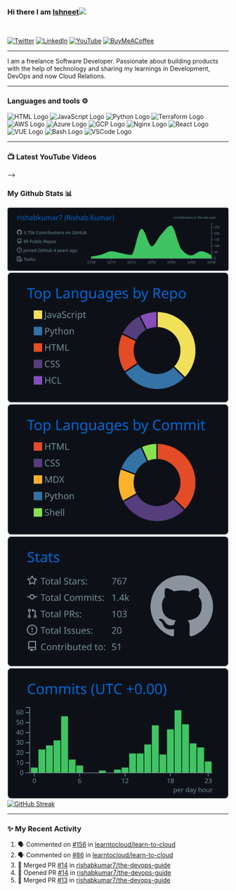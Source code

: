 ### Hi there I am [Ishneet](https://ishneetsingh.com)<img src="https://raw.githubusercontent.com/MartinHeinz/MartinHeinz/master/wave.gif" width="30px">
<br/>

[![Twitter](https://img.shields.io/badge/Twitter-%231DA1F2.svg?style=for-the-badge&logo=Twitter&logoColor=white)](https://twitter.com/rishabk7)
[![LinkedIn](https://img.shields.io/badge/linkedin-%230077B5.svg?style=for-the-badge&logo=linkedin&logoColor=white)](https://linkedin.com/in/rishabkumar7)
[![YouTube](https://img.shields.io/badge/YouTube-%23FF0000.svg?style=for-the-badge&logo=YouTube&logoColor=white)](https://youtube.com/@rishabkumar7) [![BuyMeACoffee](https://img.shields.io/badge/Buy%20Me%20a%20Coffee-ffdd00?style=for-the-badge&logo=buy-me-a-coffee&logoColor=black)](https://www.buymeacoffee.com/rishabincloud)


---

I am a freelance Software Developer. Passionate about building products with the help of technology and sharing my learnings in Development, DevOps and now Cloud Relations. 

---

### Languages and tools ⚙️
<!-- For more icons please follow  https://github.com/MikeCodesDotNET/ColoredBadges -->
<p>
<img src="https://www.svgrepo.com/show/303205/html-5-logo.svg" alt="HTML Logo" width="50" height="50"/> <img src="https://cdn.worldvectorlogo.com/logos/logo-javascript.svg" alt="JavaScript Logo" width="50" height="50"/> <img src="https://cdn.worldvectorlogo.com/logos/python-5.svg" alt="Python Logo" width="50" height="50"/> <img src="https://user-images.githubusercontent.com/25181517/183345121-36788a6e-5462-424a-be67-af1ebeda79a2.png" alt="Terraform Logo" width="50" height="50"/> <img src="https://cdn.worldvectorlogo.com/logos/aws-2.svg" alt="AWS Logo" width="50" height="50"/> <img src="https://cdn.worldvectorlogo.com/logos/azure-1.svg" alt="Azure Logo" width="50" height="50"/> <img src="https://user-images.githubusercontent.com/25181517/183911547-990692bc-8411-4878-99a0-43506cdb69cf.png" alt="GCP Logo" width="50" height="50"/> <img src="https://user-images.githubusercontent.com/25181517/183345125-9a7cd2e6-6ad6-436f-8490-44c903bef84c.png" alt="Nginx Logo" width="50" height="50"/> <img src="https://cdn.worldvectorlogo.com/logos/react-2.svg" alt="React Logo" width="50" height="50"/>  <img src="https://cdn.worldvectorlogo.com/logos/vue-9.svg" alt="VUE Logo" width="50" height="50"/> <img src="https://cdn.worldvectorlogo.com/logos/bash-1.svg" alt="Bash Logo" width="50" height="50"/> <img src="https://cdn.worldvectorlogo.com/logos/visual-studio-code-1.svg" alt="VSCode Logo" width="50" height="50"/>
</p>

---

### 📺 Latest YouTube Videos
<!-- 
YOUTUBE-VIDEOS-LIST:START
- [I try building an API in Python | Project Idea](https://www.youtube.com/watch?v=LVuxmQfqivA)
- [5 tips for having a successful career in tech #tech #career](https://www.youtube.com/watch?v=OYMQ1hdccF0)
- [Navigating your Tech Career with @JamesQQuick](https://www.youtube.com/watch?v=jxywWNgvLeo)
- [What is LangChain? Let&#39;s learn it!](https://www.youtube.com/watch?v=K0UBEeX7E8s)
- [VSCode Extensions I use as a DevOps Engineer](https://www.youtube.com/watch?v=psJVKazKU8Y)
<!-- YOUTUBE-VIDEOS-LIST:END -->
<!-- 
▶️ [more videos...](https://www.youtube.com/channel/UCtLwBE6ZNXnQdQp5o36BUxA)

---

### 📕 Latest Blog Posts
<!-- BLOG-POST-LIST:START -->
<!-- - [How I Passed LPI Linux Essentials Certification](https://blog.rishabkumar.com/how-i-passed-lpi-linux-essentials-certification)
- [Understanding Docker - as an 11 year old](https://blog.rishabkumar.com/understanding-docker)
- [Ultimate Docker Cheat Sheet](https://blog.rishabkumar.com/docker-cheat-sheet)
- [How I Passed the Google Cloud Associate Cloud Engineer Certification Exam](https://blog.rishabkumar.com/how-i-passed-google-cloud-associate-cloud-engineer-certification)
- [How I passed the AWS DevOps Engineer Professional Exam](https://blog.rishabkumar.com/how-i-passed-aws-devops-engineer-professional-exam)
<!-- BLOG-POST-LIST:END -->
<!-- ▶️ [more blog posts...](https://blog.rishabkumar.com) --> -->

<!-- --- -->

### My Github Stats 📊

[![](https://raw.githubusercontent.com/rishabkumar7/rishabkumar7/master/profile-summary-card-output/github_dark/0-profile-details.svg)](https://github.com/vn7n24fzkq/github-profile-summary-cards)
[![](https://raw.githubusercontent.com/rishabkumar7/rishabkumar7/master/profile-summary-card-output/github_dark/1-repos-per-language.svg)](https://github.com/vn7n24fzkq/github-profile-summary-cards) [![](https://raw.githubusercontent.com/rishabkumar7/rishabkumar7/master/profile-summary-card-output/github_dark/2-most-commit-language.svg)](https://github.com/vn7n24fzkq/github-profile-summary-cards)
[![](https://raw.githubusercontent.com/rishabkumar7/rishabkumar7/master/profile-summary-card-output/github_dark/3-stats.svg)](https://github.com/vn7n24fzkq/github-profile-summary-cards) [![](https://raw.githubusercontent.com/rishabkumar7/rishabkumar7/master/profile-summary-card-output/github_dark/4-productive-time.svg)](https://github.com/vn7n24fzkq/github-profile-summary-cards)
[![GitHub Streak](https://streak-stats.demolab.com/?user=rishabkumar7&theme=ads-juicy-fresh)](https://git.io/streak-stats)
<!--
For future use
<a href="https://www.instagram.com/hemant.gz/">
  <img align="left" alt="Instagram" width="22px" src="https://cdn.jsdelivr.net/npm/simple-icons@v3/icons/instagram.svg" />
</a>
<a href="https://leetcode.com//">
  <img align="left" alt="Leetcode" width="22px" src="https://cdn.jsdelivr.net/npm/simple-icons@v3/icons/leetcode.svg" />
</a>
-->

---

### ✨ My Recent Activity
<!--START_SECTION:activity-->
1. 🗣 Commented on [#156](https://github.com/learntocloud/learn-to-cloud/issues/156#issuecomment-1677391254) in [learntocloud/learn-to-cloud](https://github.com/learntocloud/learn-to-cloud)
2. 🗣 Commented on [#86](https://github.com/learntocloud/learn-to-cloud/issues/86#issuecomment-1666078572) in [learntocloud/learn-to-cloud](https://github.com/learntocloud/learn-to-cloud)
3. 🎉 Merged PR [#14](https://github.com/rishabkumar7/the-devops-guide/pull/14) in [rishabkumar7/the-devops-guide](https://github.com/rishabkumar7/the-devops-guide)
4. 💪 Opened PR [#14](https://github.com/rishabkumar7/the-devops-guide/pull/14) in [rishabkumar7/the-devops-guide](https://github.com/rishabkumar7/the-devops-guide)
5. 🎉 Merged PR [#13](https://github.com/rishabkumar7/the-devops-guide/pull/13) in [rishabkumar7/the-devops-guide](https://github.com/rishabkumar7/the-devops-guide)
<!--END_SECTION:activity-->

<br/>

<!--
**rishabkumar7/rishabkumar7** is a ✨ _special_ ✨ repository because its `README.md` (this file) appears on your GitHub profile.

Here are some ideas to get you started:

- 🔭 I’m currently working on ...
- 🌱 I’m currently learning ...
- 👯 I’m looking to collaborate on ...
- 🤔 I’m looking for help with ...
- 💬 Ask me about ...
- 📫 How to reach me: ...
- 😄 Pronouns: ...
- ⚡ Fun fact: ...
-->
